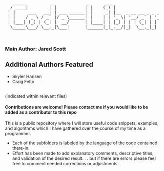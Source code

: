 <pre>   _____          _             _      _ _                             
  / ____|        | |           | |    (_) |                           
 | |     ___   __| | ___ ______| |     _| |__  _ __ __ _ _ __ _   _   
 | |    / _ \ / _` |/ _ \______| |    | | '_ \| '__/ _` | '__| | | |  
 | |___| (_) | (_| |  __/      | |____| | |_) | | | (_| | |  | |_| |  
  \_____\___/ \__,_|\___|      |______|_|_.__/|_|  \__,_|_|   \__, |  
                                                               __/ |  
                                                              |___/</pre> 
### Main Author: Jared Scott
## Additional Authors Featured
 - Skyler Hansen
 - Craig Felto

<br>(indicated within relevant files)
#### Contributions are welcome! Please contact me if you would like to be added as a contributor to this repo

This is a public repository where I will store useful code snippets, examples, and algorithms which I have gathered over the course of my time as a programmer. 

- Each of the subfolders is labeled by the language of the code contained there-in. 
- Effort has been made to add explanatory comments, descriptive titles, and validation of the desired result. . . but if there are errors please feel free to comment needed corrections or adjustments. 
